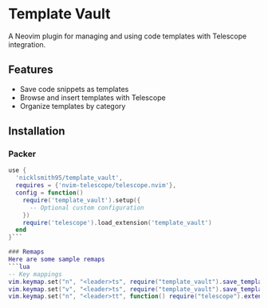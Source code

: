 # Template Vault

A Neovim plugin for managing and using code templates with Telescope integration.

## Features

- Save code snippets as templates
- Browse and insert templates with Telescope
- Organize templates by category

## Installation

### Packer
```lua
use {
  'nicklsmith95/template_vault',
  requires = {'nvim-telescope/telescope.nvim'},
  config = function()
    require('template_vault').setup({
      -- Optional custom configuration
    })
    require('telescope').load_extension('template_vault')
  end
}```

### Remaps
Here are some sample remaps
```lua
-- Key mappings
vim.keymap.set("n", "<leader>ts", require("template_vault").save_template, { desc = "Save Template" })
vim.keymap.set("v", "<leader>ts", require("template_vault").save_template, { desc = "Save Selection as Template" })
vim.keymap.set("n", "<leader>tt", function() require("telescope").extensions.template_vault.template_vault() end, { desc = "Browse Templates" })
```

